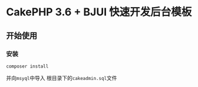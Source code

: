 # CakePHP 3.6 + BJUI 快速开发后台模板

## 开始使用

### 安装

````
composer install
````

并向``msyql``中导入 根目录下的``cakeadmin.sql``文件

